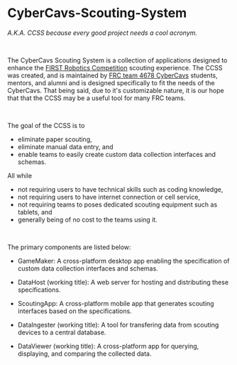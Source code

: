 # CyberCavs-Scouting-System

*A.K.A. CCSS because every good project needs a cool acronym.*

&nbsp;

The CyberCavs Scouting System is a collection of applications designed to enhance the [FIRST Robotics Competition](https://www.firstinspires.org/robotics/frc) scouting experience. The CCSS was created, and is maintained by [FRC team 4678 CyberCavs](https://www.cybercavs.com/) students, mentors, and alumni and is designed specifically to fit the needs of the CyberCavs. That being said, due to it's customizable nature, it is our hope that that the CCSS may be a useful tool for many FRC teams.

&nbsp;

The goal of the CCSS is to
- eliminate paper scouting,
- eliminate manual data entry, and
- enable teams to easily create custom data collection interfaces and schemas.

All while
- not requiring users to have technical skills such as coding knowledge,
- not requiring users to have internet connection or cell service,
- not requiring teams to poses dedicated scouting equipment such as tablets, and
- generally being of no cost to the teams using it.

&nbsp;

The primary components are listed below:

- GameMaker: A cross-platform desktop app enabling the specification of custom data collection interfaces and schemas.

- DataHost (working title): A web server for hosting and distributing these specifications.

- ScoutingApp: A cross-platform mobile app that generates scouting interfaces based on the specifications.

- DataIngester (working title): A tool for transfering data from scouting devices to a central database.

- DataViewer (working title): A cross-platform app for querying, displaying, and comparing the collected data.
